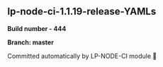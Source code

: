 ## lp-node-ci-1.1.19-release-YAMLs

**Build number - 444**

**Branch: master**

 Committed automatically by LP-NODE-CI module :rocket: